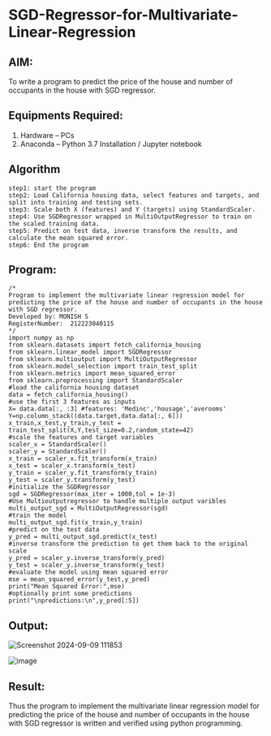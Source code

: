 # SGD-Regressor-for-Multivariate-Linear-Regression

## AIM:
To write a program to predict the price of the house and number of occupants in the house with SGD regressor.

## Equipments Required:
1. Hardware – PCs
2. Anaconda – Python 3.7 Installation / Jupyter notebook

## Algorithm
```
step1: start the program
step2: Load California housing data, select features and targets, and split into training and testing sets.
step3: Scale both X (features) and Y (targets) using StandardScaler.
step4: Use SGDRegressor wrapped in MultiOutputRegressor to train on the scaled training data.
step5: Predict on test data, inverse transform the results, and calculate the mean squared error.
step6: End the program
```
## Program:
```
/*
Program to implement the multivariate linear regression model for predicting the price of the house and number of occupants in the house with SGD regressor.
Developed by: MONISH S
RegisterNumber:  212223040115
*/
import numpy as np
from sklearn.datasets import fetch_california_housing
from sklearn.linear_model import SGDRegressor
from sklearn.multioutput import MultiOutputRegressor
from sklearn.model_selection import train_test_split
from sklearn.metrics import mean_squared_error
from sklearn.preprocessing import StandardScaler
#load the california housing dataset
data = fetch_california_housing()
#use the first 3 features as inputs
X= data.data[:, :3] #features: 'Medinc','housage','averooms'
Y=np.column_stack((data.target,data.data[:, 6]))
x_train,x_test,y_train,y_test = train_test_split(X,Y,test_size=0.2,random_state=42)
#scale the features and target variables
scaler_x = StandardScaler()
scaler_y = StandardScaler()
x_train = scaler_x.fit_transform(x_train)
x_test = scaler_x.transform(x_test)
y_train = scaler_y.fit_transform(y_train)
y_test = scaler_y.transform(y_test)
#initialize the SGDRegressor
sgd = SGDRegressor(max_iter = 1000,tol = 1e-3)
#Use Multioutputregressor to handle multiple output varibles
multi_output_sgd = MultiOutputRegressor(sgd)
#train the model
multi_output_sgd.fit(x_train,y_train)
#predict on the test data
y_pred = multi_output_sgd.predict(x_test)
#inverse transform the prediction to get them back to the original scale
y_pred = scaler_y.inverse_transform(y_pred)
y_test = scaler_y.inverse_transform(y_test)
#evaluate the model using mean squared error
mse = mean_squared_error(y_test,y_pred)
print("Mean Squared Error:",mse)
#optionally print some predictions
print("\npredictions:\n",y_pred[:5])
```

## Output:
![Screenshot 2024-09-09 111853](https://github.com/user-attachments/assets/bd9e94c1-7128-4d53-9eec-8c5e5e6f37cd)


![image](https://github.com/user-attachments/assets/da5b9234-3a2f-45b4-a4eb-c761170948ee)


## Result:
Thus the program to implement the multivariate linear regression model for predicting the price of the house and number of occupants in the house with SGD regressor is written and verified using python programming.
